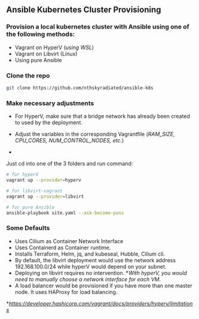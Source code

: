 ## Ansible Kubernetes Cluster Provisioning
### Provision a local kubernetes cluster with Ansible using one of the following methods:

- Vagrant on HyperV (*using WSL*)
- Vagrant on Libvirt (Linux)
- Using pure Ansible


### Clone the repo
```bash
git clone https://github.com/nthskyradiated/ansible-k8s
```

### Make necessary adjustments
 - For HyperV, make sure that a bridge network has already been created to used by the deployment.

 - Adjust the variables in the corresponding Vagrantfile (*RAM_SIZE, CPU_CORES, NUM_CONTROL_NODES, etc.*) 
- 
Just cd into one of the 3 folders and run command:
```bash
# for hyperV
vagrant up --provider=hyperv

# for libvirt-vagrant
vagrant up --provider=libvirt

# for pure Ansible
ansible-playbook site.yaml --ask-become-pass
```

### Some Defaults
 - Uses Cilium as Container Network Interface
 - Uses Containerd as Container runtime.
 - Installs Terraform, Helm, jq, and kubeseal, Hubble, Cilium cli.
 - By default, the libvirt deployment would use the network address 192.168.100.0/24 while hyperV would depend on your subnet.
 - Deploying on libvirt requires no intervention. **With hyperV, you would need to manually choose a network interface for each VM.*
 - A load balancer would be provisioned if you have more than one master node. It uses HAProxy for load balancing.


**https://developer.hashicorp.com/vagrant/docs/providers/hyperv/limitations*
